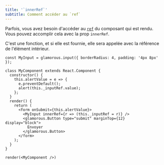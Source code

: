 ```yaml
---
title: '`innerRef`'
subtitle: Comment accéder au `ref`
---
```


Parfois, vous avez besoin d'accéder au
[`ref`](https://facebook.github.io/react/docs/refs-and-the-dom.html)
du composant qui est rendu. Vous pouvez accomplir cela avec
la prop `innerRef`.

C'est une fonction, et si elle est fournie, elle sera appelée avec la référence de l'élément
intérieur.

```interactive {clickToRender: true, summary: 'Un input dans un form'}
const MyInput = glamorous.input({ borderRadius: 4, padding: '4px 8px' });

class MyComponent extends React.Component {
  constructor() {
    this.alertValue = e => {
      e.preventDefault();
      alert(this._inputRef.value);
    };
  }
  render() {
    return (
      <form onSubmit={this.alertValue}>
        <MyInput innerRef={r => (this._inputRef = r)} />
        <glamorous.Button type="submit" marginTop={12} display="block">
          Envoyer
        </glamorous.Button>
      </form>
    );
  }
}

render(<MyComponent />)
```
